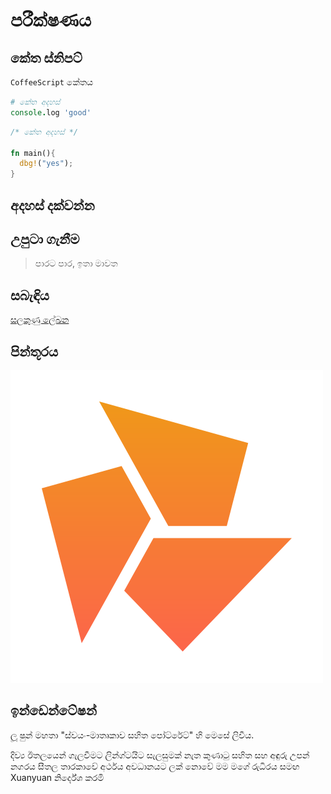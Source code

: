 [Markdown 全局注释]:#

# පරීක්ෂණය

## කේත ස්නිපට්

`CoffeeScript` කේතය

```coffee
# කේත අදහස්
console.log 'good'


```

```rust
/* කේත අදහස් */

fn main(){
  dbg!("yes");
}
```

## අදහස් දක්වන්න

<!-- HTML 注释 --> 

<!-- 多行注释 --> 

## උපුටා ගැනීම

> පාරට පාර, ඉතා මාවත

## සබැඳිය

[සලකුණු ලේඛන](https://github.com/xxai-art/xxai-art-md)

## පින්තූරය

![xxAI.Art සන්නාම අනන්‍යතාවය](https://raw.githubusercontent.com/xxai-art/web/main/file/svg/logo.svg)

## ඉන්ඩෙන්ටේෂන්

ලූ ෂුන් මහතා "ස්වයං-මාතෘකාව සහිත පෝට්රේට්" හි මෙසේ ලිවීය.

  දිව්‍ය ඊතලයෙන් ගැලවීමට ලින්ග්ටයිට සැලසුමක් නැත
  කුණාටු සහිත සහ අඳුරු උපන් නගරය
  සීතල තාරකාවේ අර්ථය අවධානයට ලක් නොවේ
  මම මගේ රුධිරය සමඟ Xuanyuan නිර්දේශ කරමි


